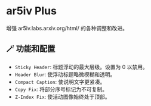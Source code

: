 # ar5iv Plus

增强 ar5iv.labs.arxiv.org/html/ 的各种调整和改进。

## 🪄 功能和配置

- `Sticky Header`: 标题浮动的最大层级。设置为 0 以禁用。
- `Header Blur`: 使浮动标题略微模糊和透明。
- `Compact Caption`: 使说明文字更紧凑。
- `Copy Fix`: 将部分序号标记为不可复制。
- `Z-Index Fix`: 使活动图像始终处于顶部。
